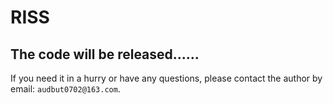 # RISS

## The code will be released......
If you need it in a hurry or have any questions, please contact the author by email: `audbut0702@163.com`.
